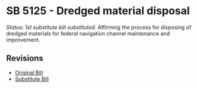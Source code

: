 # SB 5125 - Dredged material disposal
*Status: 1st substitute bill substituted.*
Affirming the process for disposing of dredged materials for federal navigation channel maintenance and improvement.

## Revisions
* [Original Bill](1/)
* [Substitute Bill](S/)